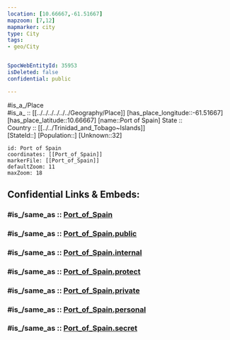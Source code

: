 ```yaml
---
location: [10.66667,-61.51667] 
mapzoom: [7,12] 
mapmarker: city 
type: City
tags:
- geo/City


SpocWebEntityId: 35953
isDeleted: false
confidential: public

---
```

#is_a_/Place  
#is_a_ :: [[../../../../../../Geography/Place]] 
[has_place_longitude::-61.51667] 
[has_place_latitude::10.66667] 
[name::Port of Spain] 
State ::  
Country :: [[../../Trinidad_and_Tobago~Islands]]  
[StateId::] 
[Population::] 
[Unknown::32] 


```leaflet
id: Port of Spain
coordinates: [[Port_of_Spain]] 
markerFile: [[Port_of_Spain]] 
defaultZoom: 11 
maxZoom: 18
```


## Confidential Links & Embeds: 

### #is_/same_as :: [Port_of_Spain](/_Standards/Earth/Continent/America~Caribbean/Trinidad_and_Tobago~Islands/Regions~Trinidad-Tobago/Port_of_Spain/City/Port_of_Spain.md) 

### #is_/same_as :: [Port_of_Spain.public](/_public/Earth/Continent/America~Caribbean/Trinidad_and_Tobago~Islands/Regions~Trinidad-Tobago/Port_of_Spain/City/Port_of_Spain.public.md) 

### #is_/same_as :: [Port_of_Spain.internal](/_internal/Earth/Continent/America~Caribbean/Trinidad_and_Tobago~Islands/Regions~Trinidad-Tobago/Port_of_Spain/City/Port_of_Spain.internal.md) 

### #is_/same_as :: [Port_of_Spain.protect](/_protect/Earth/Continent/America~Caribbean/Trinidad_and_Tobago~Islands/Regions~Trinidad-Tobago/Port_of_Spain/City/Port_of_Spain.protect.md) 

### #is_/same_as :: [Port_of_Spain.private](/_private/Earth/Continent/America~Caribbean/Trinidad_and_Tobago~Islands/Regions~Trinidad-Tobago/Port_of_Spain/City/Port_of_Spain.private.md) 

### #is_/same_as :: [Port_of_Spain.personal](/_personal/Earth/Continent/America~Caribbean/Trinidad_and_Tobago~Islands/Regions~Trinidad-Tobago/Port_of_Spain/City/Port_of_Spain.personal.md) 

### #is_/same_as :: [Port_of_Spain.secret](/_secret/Earth/Continent/America~Caribbean/Trinidad_and_Tobago~Islands/Regions~Trinidad-Tobago/Port_of_Spain/City/Port_of_Spain.secret.md)

